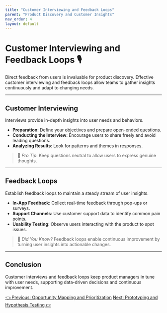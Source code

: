 ```yaml
---
title: "Customer Interviewing and Feedback Loops"
parent: "Product Discovery and Customer Insights"
nav_order: 4
layout: default
---
```


# Customer Interviewing and Feedback Loops 🎙️

Direct feedback from users is invaluable for product discovery. Effective customer interviewing and feedback loops allow teams to gather insights continuously and adapt to changing needs.

---

## Customer Interviewing

Interviews provide in-depth insights into user needs and behaviors.

- **Preparation**: Define your objectives and prepare open-ended questions.
- **Conducting the Interview**: Encourage users to share freely and avoid leading questions.
- **Analyzing Results**: Look for patterns and themes in responses.

> 💬 *Pro Tip*: Keep questions neutral to allow users to express genuine thoughts.

---

## Feedback Loops

Establish feedback loops to maintain a steady stream of user insights.

- **In-App Feedback**: Collect real-time feedback through pop-ups or surveys.
- **Support Channels**: Use customer support data to identify common pain points.
- **Usability Testing**: Observe users interacting with the product to spot issues.

> 🔄 *Did You Know?* Feedback loops enable continuous improvement by turning user insights into actionable changes.

---

## Conclusion

Customer interviews and feedback loops keep product managers in tune with user needs, supporting data-driven decisions and continuous improvement.

<div class="nav-buttons">
    <a href="/product-discovery-and-customer-insights/opportunity-mapping-and-prioritization/" class="btn btn-secondary">👈 Previous: Opportunity Mapping and Prioritization</a>
    <a href="/product-discovery-and-customer-insights/prototyping-and-hypothesis-testing/" class="btn btn-primary">Next: Prototyping and Hypothesis Testing 👉</a>
</div>

